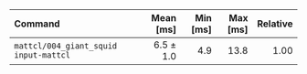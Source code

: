 | Command | Mean [ms] | Min [ms] | Max [ms] | Relative |
|:---|---:|---:|---:|---:|
| `mattcl/004_giant_squid input-mattcl` | 6.5 ± 1.0 | 4.9 | 13.8 | 1.00 |
